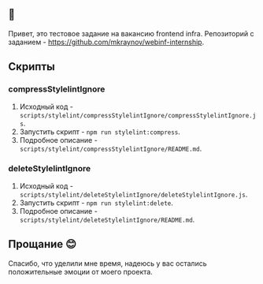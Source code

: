 ## 👋
Привет, это тестовое задание на вакансию frontend infra. Репозиторий с заданием - https://github.com/mkraynov/webinf-internship.

## Скрипты

### compressStylelintIgnore
1. Исходный код - ```scripts/stylelint/compressStylelintIgnore/compressStylelintIgnore.js```. 
2. Запустить скрипт - ```npm run stylelint:compress```.
3. Подробное описание - ```scripts/stylelint/compressStylelintIgnore/README.md```.

### deleteStylelintIgnore
1. Исходный код - ```scripts/stylelint/deleteStylelintIgnore/deleteStylelintIgnore.js```. 
2. Запустить скрипт - ```npm run stylelint:delete```.
3. Подробное описание - ```scripts/stylelint/deleteStylelintIgnore/README.md```.


## Прощание 😊
Спасибо, что уделили мне время, надеюсь у вас остались положительные эмоции от моего проекта.
